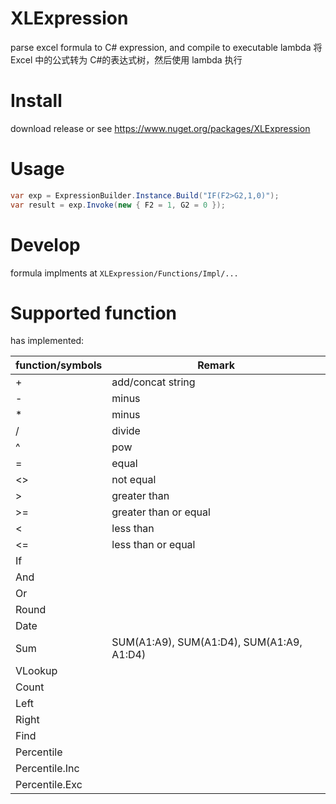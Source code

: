 ﻿# XLExpression

parse excel formula to C# expression, and compile to executable lambda
将 Excel 中的公式转为 C#的表达式树，然后使用 lambda 执行

# Install

download release or see https://www.nuget.org/packages/XLExpression

# Usage

```C#
var exp = ExpressionBuilder.Instance.Build("IF(F2>G2,1,0)");
var result = exp.Invoke(new { F2 = 1, G2 = 0 });
```

# Develop

formula implments at `XLExpression/Functions/Impl/...`

# Supported function

has implemented:

| function/symbols | Remark                                    |
| ---------------- | ----------------------------------------- |
| +                | add/concat string                         |
| -                | minus                                     |
| \*               | minus                                     |
| /                | divide                                    |
| ^                | pow                                       |
| =                | equal                                     |
| <>               | not equal                                 |
| >                | greater than                              |
| >=               | greater than or equal                     |
| <                | less than                                 |
| <=               | less than or equal                        |
| If               |                                           |
| And              |                                           |
| Or               |                                           |
| Round            |                                           |
| Date             |                                           |
| Sum              | SUM(A1:A9), SUM(A1:D4), SUM(A1:A9, A1:D4) |
| VLookup          |                                           |
| Count            |                                           |
| Left             |                                           |
| Right            |                                           |
| Find             |                                           |
| Percentile       |                                           |
| Percentile.Inc   |                                           |
| Percentile.Exc   |                                           |
